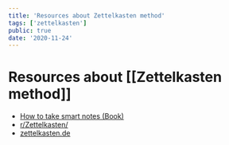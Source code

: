 ```yaml
---
title: 'Resources about Zettelkasten method'
tags: ['zettelkasten']
public: true
date: '2020-11-24'
---
```


# Resources about [[Zettelkasten method]]

- [How to take smart notes (Book)](https://www.amazon.co.uk/How-Take-Smart-Notes-Nonfiction-ebook/dp/B06WVYW33Y)
- [r/Zettelkasten/](https://www.reddit.com/r/Zettelkasten/)
- [zettelkasten.de](https://zettelkasten.de/)
